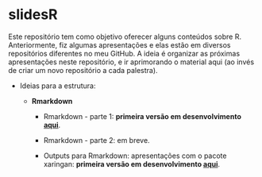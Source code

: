 # slidesR

Este repositório tem como objetivo oferecer alguns conteúdos sobre R. Anteriormente, fiz algumas apresentações e elas estão em diversos repositórios diferentes no meu GitHub. A ideia é organizar as próximas apresentações neste repositório, e ir aprimorando o material aqui (ao invés de criar um novo repositório a cada palestra).


- Ideias para a estrutura:

  - __Rmarkdown__

    - Rmarkdown - parte 1: __primeira versão em desenvolvimento [aqui](https://beatrizmilz.github.io/slidesR/rmarkdown1.html)__.
    
    - Rmarkdown - parte 2: em breve.
    
    - Outputs para Rmarkdown: apresentações com o pacote xaringan: __primeira versão em desenvolvimento [aqui](https://beatrizmilz.github.io/slidesR/xaringan.html)__.
    

    

